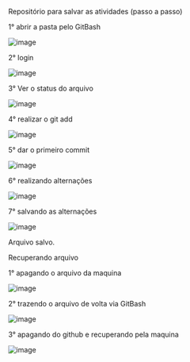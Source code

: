 Repositório para salvar as atividades (passo a passo)

1° abrir a pasta pelo GitBash

![image](https://github.com/Kinho337/Paan-Marcos-Michel-e-Pedro/assets/150250683/ac3a145a-883b-45ca-9bc4-e95480b5925a)



2° login 

![image](https://github.com/Kinho337/Paan-Marcos-Michel-e-Pedro/assets/150250683/b570ad46-deb3-4f65-b8d8-86d568c3efea)


3° Ver o status do arquivo

![image](https://github.com/Kinho337/Paan-Marcos-Michel-e-Pedro/assets/150250683/81401467-e8e7-4e2f-951d-92ffb08360ab)


4° realizar o git add

![image](https://github.com/Kinho337/Paan-Marcos-Michel-e-Pedro/assets/150250683/15f12304-b99d-4535-8b41-191f6d4c25d3)


5° dar o primeiro commit

![image](https://github.com/Kinho337/Paan-Marcos-Michel-e-Pedro/assets/150250683/74f5bd92-d084-435f-80f4-b8ccf522e336)


6° realizando alternações

![image](https://github.com/Kinho337/Paan-Marcos-Michel-e-Pedro/assets/150250683/68b1fab8-5b9a-430f-a77a-ae46526ed0c0)


7° salvando as alternações

![image](https://github.com/Kinho337/Paan-Marcos-Michel-e-Pedro/assets/150250683/bba31471-b519-4714-b653-6f4adc411dbb)


Arquivo salvo.

Recuperando arquivo 


1° apagando o arquivo da maquina

![image](https://github.com/Kinho337/Paan-Marcos-Michel-e-Pedro/assets/150250683/e99070d3-b0cd-4293-98be-d3cf00462a0f)


2° trazendo o arquivo de volta via GitBash

![image](https://github.com/Kinho337/Paan-Marcos-Michel-e-Pedro/assets/150250683/66bc452a-25b7-422b-9490-1f4545372e38)


3° apagando do github e recuperando pela maquina

![image](https://github.com/Kinho337/Atividade-PAM/assets/150250683/515a3152-d161-4fbe-8a34-d632e71f332a)




